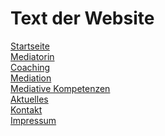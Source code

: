 # Text der Website


[Startseite](sites/Startseite.md)<br>
[Mediatorin](sites/Mediatorin.md)<br>
[Coaching](sites/Coachin.md)<br>
[Mediation](sites/Mediation.md)<br>
[Mediative Kompetenzen](sites/Mediative%20Kompetenzen.md)<br>
[Aktuelles](sites/Aktuelles.md)<br>
[Kontakt](sites/Kontakt.md)<br>
[Impressum](sites/Impressum.md)